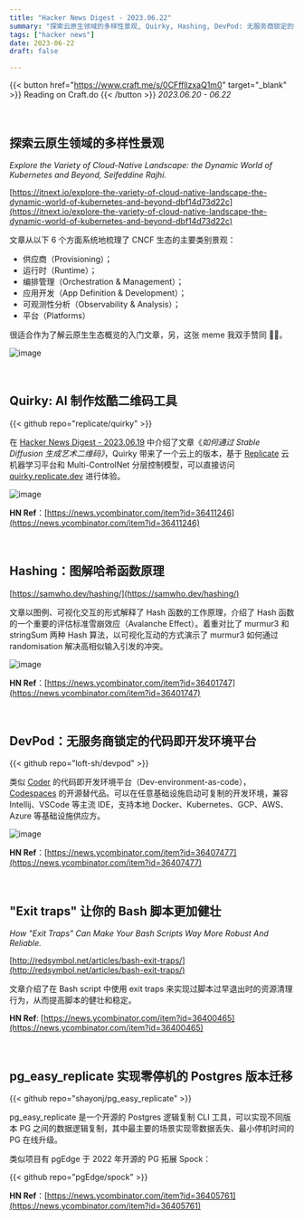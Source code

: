 ```yaml
---
title: "Hacker News Digest - 2023.06.22"
summary: "探索云原生领域的多样性景观, Quirky, Hashing, DevPod: 无服务商锁定的代码即开发环境平台, Exit traps 让你的 Bash 脚本更加健壮, pg_easy_replicate 实现零停机的 Postgres 版本迁移"
tags: ["hacker news"]
date: 2023-06-22
draft: false

---
```




{{< button href="https://www.craft.me/s/0CFffllzxaQ1m0" target="_blank" >}}
Reading on Craft.do
{{< /button >}}
*2023.06.20 - 06.22*

<br/>

## 探索云原生领域的多样性景观


*Explore the Variety of Cloud-Native Landscape: the Dynamic World of Kubernetes and Beyond, Seifeddine Rajhi.*

[https://itnext.io/explore-the-variety-of-cloud-native-landscape-the-dynamic-world-of-kubernetes-and-beyond-dbf14d73d22c](https://itnext.io/explore-the-variety-of-cloud-native-landscape-the-dynamic-world-of-kubernetes-and-beyond-dbf14d73d22c)

文章从以下 6 个方面系统地梳理了 CNCF 生态的主要类别景观：


- 供应商（Provisioning）；
- 运行时（Runtime）；
- 编排管理（Orchestration & Management）；
- 应用开发（App Definition & Development）；
- 可观测性分析（Observability & Analysis）；
- 平台（Platforms）

很适合作为了解云原生生态概览的入门文章，另，这张 meme 我双手赞同 🙌🏻。

![image](https://miro.medium.com/v2/resize:fit:700/0*qpz3BAbT-VpLts-D)

<br/>

## Quirky: AI 制作炫酷二维码工具

{{< github repo="replicate/quirky" >}}

在 [Hacker News Digest - 2023.06.19](craftdocs://open?blockId=2FAB8450-37A4-4627-AC30-10444DE8CB90&spaceId=3244b567-56c9-a9dc-69a6-e81686ade52e) 中介绍了文章《*如何通过 Stable Diffusion 生成艺术二维码》*，Quirky 带来了一个云上的版本，基于 [Replicate](https://replicate.com/) 云机器学习平台和 Multi-ControlNet 分层控制模型，可以直接访问 [quirky.replicate.dev](https://quirky.replicate.dev/) 进行体验。

![image](https://res.craft.do/user/full/3244b567-56c9-a9dc-69a6-e81686ade52e/doc/21CE6B7A-7386-49E4-BBA7-25B81BABEF99/7AA2E7E4-E708-4A0E-AB55-579AD6ED1639_2/AO15eCq9DkShGWzN6QsmDXMZ1decJtzuPbkm2DyNT98z/Image.png)

**HN Ref**：[https://news.ycombinator.com/item?id=36411246](https://news.ycombinator.com/item?id=36411246)

<br/>

## Hashing：图解哈希函数原理



[https://samwho.dev/hashing/](https://samwho.dev/hashing/)

文章以图例、可视化交互的形式解释了 Hash 函数的工作原理，介绍了 Hash 函数的一个重要的评估标准雪崩效应（Avalanche Effect）。着重对比了 murmur3 和 stringSum 两种 Hash 算法，以可视化互动的方式演示了 murmur3 如何通过 randomisation 解决高相似输入引发的冲突。

![image](https://res.craft.do/user/full/3244b567-56c9-a9dc-69a6-e81686ade52e/doc/21CE6B7A-7386-49E4-BBA7-25B81BABEF99/1DA2EDD5-D731-4D6F-AB13-F43F0B83C454_2/hmLwdb1ul8p7aocNnZd2a8HynOODyhF343hDDxyxbJYz/Image.png)

**HN Ref**：[https://news.ycombinator.com/item?id=36401747](https://news.ycombinator.com/item?id=36401747)

<br/>

## DevPod：无服务商锁定的代码即开发环境平台


{{< github repo="loft-sh/devpod" >}}


类似 [Coder](https://coder.com/) 的代码即开发环境平台（Dev-environment-as-code），[Codespaces](https://github.com/features/codespaces) 的开源替代品。可以在任意基础设施启动可复制的开发环境，兼容 Intellij、VSCode 等主流 IDE，支持本地 Docker、Kubernetes、GCP、AWS、Azure 等基础设施供应方。

![image](https://github.com/loft-sh/devpod/raw/main/docs/static/media/devpod-flow.gif)

**HN Ref**：[https://news.ycombinator.com/item?id=36407477](https://news.ycombinator.com/item?id=36407477)

<br/>

## "Exit traps" 让你的 Bash 脚本更加健壮



*How "Exit Traps" Can Make Your Bash Scripts Way More Robust And Reliable.*

[http://redsymbol.net/articles/bash-exit-traps/](http://redsymbol.net/articles/bash-exit-traps/)

文章介绍了在 Bash script 中使用 exit traps 来实现过脚本过早退出时的资源清理行为，从而提高脚本的健壮和稳定。

**HN Ref**: [https://news.ycombinator.com/item?id=36400465](https://news.ycombinator.com/item?id=36400465)

<br/>

## pg_easy_replicate 实现零停机的 Postgres 版本迁移

{{< github repo="shayonj/pg_easy_replicate" >}}

pg_easy_replicate 是一个开源的 Postgres 逻辑复制 CLI 工具，可以实现不同版本 PG 之间的数据逻辑复制，其中最主要的场景实现零数据丢失、最小停机时间的 PG 在线升级。

类似项目有 pgEdge 于 2022 年开源的 PG 拓展 Spock：

{{< github repo="pgEdge/spock" >}}

**HN Ref**：[https://news.ycombinator.com/item?id=36405761](https://news.ycombinator.com/item?id=36405761)
